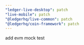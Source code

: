```yaml
---
"ledger-live-desktop": patch
"live-mobile": patch
"@ledgerhq/live-common": patch
"@ledgerhq/coin-framework": patch
---
```


add evm mock test

